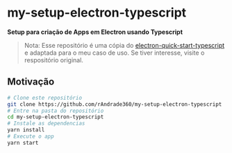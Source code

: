 # my-setup-electron-typescript
**Setup para criação de Apps em Electron usando Typescript**

>Nota: Esse repositório é uma cópia do [electron-quick-start-typescript](https://github.com/electron/electron-quick-start-typescript) e adaptada para o meu caso de uso. Se tiver interesse, visite o respositório original.

## Motivação
```bash
# Clone este repositório
git clone https://github.com/rAndrade360/my-setup-electron-typescript
# Entre na pasta do repositório
cd my-setup-electron-typescript
# Instale as dependencias
yarn install
# Execute o app
yarn start
```